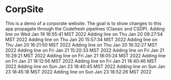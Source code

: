 # CorpSite

This is a demo of a corporate website. The goal is to show changes to this app propagate through the Codefresh pipelines (Classic and CSDP).
Adding line on Wed Jan 19 16:55:41 MST 2022
Adding line on Thu Jan 20 09:27:54 MST 2022
Adding line on Thu Jan 20 15:57:34 MST 2022
Adding line on Thu Jan 20 16:21:50 MST 2022
Adding line on Thu Jan 20 16:32:27 MST 2022
Adding line on Fri Jan 21 15:20:33 MST 2022
Adding line on Fri Jan 21 15:29:21 MST 2022
Adding line on Fri Jan 21 18:05:24 MST 2022
Adding line on Fri Jan 21 18:12:56 MST 2022
Adding line on Fri Jan 21 18:40:46 MST 2022
Adding line on Sun Jan 23 18:40:45 MST 2022
Adding line on Sun Jan 23 18:45:18 MST 2022
Adding line on Sun Jan 23 18:52:26 MST 2022
